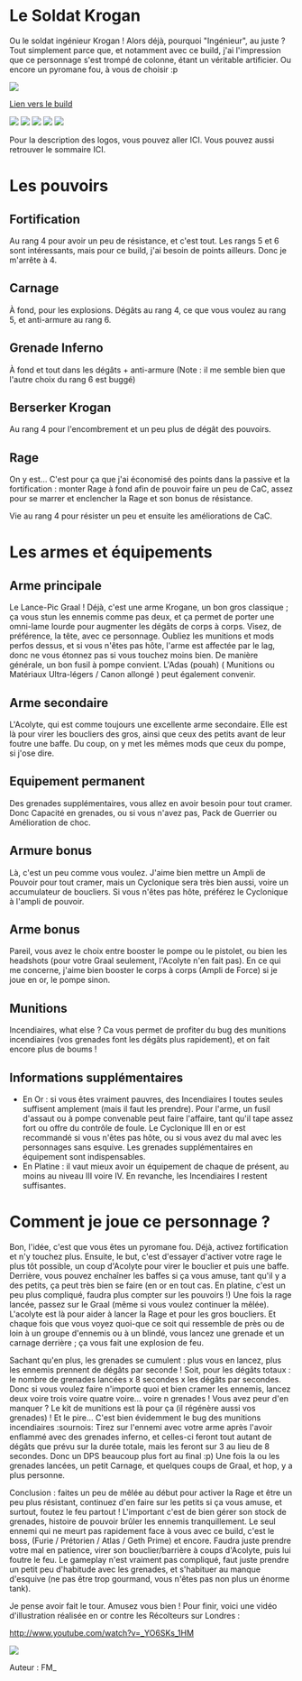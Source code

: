 Le Soldat Krogan
================

Ou le soldat ingénieur Krogan !
Alors déjà, pourquoi "Ingénieur", au juste ? Tout simplement parce que, et notamment avec ce build, j'ai l'impression que ce personnage s'est trompé de colonne, étant un véritable artificier. Ou encore un pyromane fou, à vous de choisir :p

<img src="http://i.imgur.com/jLANvi4.png" />

[Lien vers le build](http://kalence.drupalgardens.com/me3-builder#23!3702575!2301545!34O53364!4F05DH)


<img src="https://raw.githubusercontent.com/tst2005/me3/master/static/img/logo1-or-et-platine.png" />
<img src="https://raw.githubusercontent.com/tst2005/me3/master/static/img/logo2-3etoiles.png" />
<img src="https://raw.githubusercontent.com/tst2005/me3/master/static/img/logo3-jaune.png" />
<img src="https://raw.githubusercontent.com/tst2005/me3/master/static/img/logo4-2etoiles.png" />
<img src="https://raw.githubusercontent.com/tst2005/me3/master/static/img/logo5-2etoiles.png" />

Pour la description des logos, vous pouvez aller ICI. Vous pouvez aussi retrouver le sommaire ICI.

Les pouvoirs
============

## Fortification

Au rang 4 pour avoir un peu de résistance, et c'est tout. Les rangs 5 et 6 sont intéressants, mais pour ce build, j'ai besoin de points ailleurs. Donc je m'arrête à 4.

## Carnage

À fond, pour les explosions. Dégâts au rang 4, ce que vous voulez au rang 5, et anti-armure au rang 6.

## Grenade Inferno

À fond et tout dans les dégâts + anti-armure (Note : il me semble bien que l'autre choix du rang 6 est buggé)

## Berserker Krogan

Au rang 4 pour l'encombrement et un peu plus de dégât des pouvoirs.

## Rage

On y est... C'est pour ça que j'ai économisé des points dans la passive et la fortification : monter Rage à fond afin de pouvoir faire un peu de CaC, assez pour se marrer et enclencher la Rage et son bonus de résistance.

Vie au rang 4 pour résister un peu et ensuite les améliorations de CaC.


Les armes et équipements
========================

## Arme principale

Le Lance-Pic Graal ! Déjà, c'est une arme Krogane, un bon gros classique ; ça vous stun les ennemis comme pas deux, et ça permet de porter une omni-lame lourde pour augmenter les dégâts de corps à corps. Visez, de préférence, la tête, avec ce personnage. Oubliez les munitions et mods perfos dessus, et si vous n'êtes pas hôte, l'arme est affectée par le lag, donc ne vous étonnez pas si vous touchez moins bien.
De manière générale, un bon fusil à pompe convient. L'Adas (pouah) ( Munitions ou Matériaux Ultra-légers / Canon allongé ) peut également convenir.


## Arme secondaire

L'Acolyte, qui est comme toujours une excellente arme secondaire. Elle est là pour virer les boucliers des gros, ainsi que ceux des petits avant de leur foutre une baffe. Du coup, on y met les mêmes mods que ceux du pompe, si j'ose dire.


## Equipement permanent

Des grenades supplémentaires, vous allez en avoir besoin pour tout cramer. Donc Capacité en grenades, ou si vous n'avez pas, Pack de Guerrier ou Amélioration de choc.


## Armure bonus

Là, c'est un peu comme vous voulez. J'aime bien mettre un Ampli de Pouvoir pour tout cramer, mais un Cyclonique sera très bien aussi, voire un accumulateur de boucliers. Si vous n'êtes pas hôte, préférez le Cyclonique à l'ampli de pouvoir.


## Arme bonus

Pareil, vous avez le choix entre booster le pompe ou le pistolet, ou bien les headshots (pour votre Graal seulement, l'Acolyte n'en fait pas). En ce qui me concerne, j'aime bien booster le corps à corps (Ampli de Force) si je joue en or, le pompe sinon.


## Munitions

Incendiaires, what else ? Ca vous permet de profiter du bug des munitions incendiaires (vos grenades font les dégâts plus rapidement), et on fait encore plus de boums !

## Informations supplémentaires

 * En Or : si vous êtes vraiment pauvres, des Incendiaires I toutes seules suffisent amplement (mais il faut les prendre). Pour l'arme, un fusil d'assaut ou à pompe convenable peut faire l'affaire, tant qu'il tape assez fort ou offre du contrôle de foule. Le Cyclonique III en or est recommandé si vous n'êtes pas hôte, ou si vous avez du mal avec les personnages sans esquive. Les grenades supplémentaires en équipement sont indispensables.
 * En Platine : il vaut mieux avoir un équipement de chaque de présent, au moins au niveau III voire IV. En revanche, les Incendiaires I restent suffisantes.

Comment je joue ce personnage ?
===============================

Bon, l'idée, c'est que vous êtes un pyromane fou. Déjà, activez fortification et n'y touchez plus. Ensuite, le but, c'est d'essayer d'activer votre rage le plus tôt possible, un coup d'Acolyte pour virer le bouclier et puis une baffe. Derrière, vous pouvez enchaîner les baffes si ça vous amuse, tant qu'il y a des petits, ça peut très bien se faire (en or en tout cas. En platine, c'est un peu plus compliqué, faudra plus compter sur les pouvoirs !)
Une fois la rage lancée, passez sur le Graal (même si vous voulez continuer la mêlée). L'acolyte est là pour aider à lancer la Rage et pour les gros boucliers.
Et chaque fois que vous voyez quoi-que ce soit qui ressemble de près ou de loin à un groupe d'ennemis ou à un blindé, vous lancez une grenade et un carnage derrière ; ça vous fait une explosion de feu.

Sachant qu'en plus, les grenades se cumulent : plus vous en lancez, plus les ennemis prennent de dégâts par seconde ! Soit, pour les dégâts totaux : le nombre de grenades lancées x 8 secondes x les dégâts par secondes. Donc si vous voulez faire n'importe quoi et bien cramer les ennemis, lancez deux voire trois voire quatre voire... voire n grenades ! Vous avez peur d'en manquer ? Le kit de munitions est là pour ça (il régénère aussi vos grenades) !
Et le pire... C'est bien évidemment le bug des munitions incendiaires :sournois:
Tirez sur l'ennemi avec votre arme après l'avoir enflammé avec des grenades inferno, et celles-ci feront tout autant de dégâts que prévu sur la durée totale, mais les feront sur 3 au lieu de 8 secondes. Donc un DPS beaucoup plus fort au final :p)
Une fois la ou les grenades lancées, un petit Carnage, et quelques coups de Graal, et hop, y a plus personne.

Conclusion : faites un peu de mêlée au début pour activer la Rage et être un peu plus résistant, continuez d'en faire sur les petits si ça vous amuse, et surtout, foutez le feu partout !
L'important c'est de bien gérer son stock de grenades, histoire de pouvoir brûler les ennemis tranquillement.
Le seul ennemi qui ne meurt pas rapidement face à vous avec ce build, c'est le boss, (Furie / Prétorien / Atlas / Geth Prime) et encore. Faudra juste prendre votre mal en patience, virer son bouclier/barrière à coups d'Acolyte, puis lui foutre le feu.
Le gameplay n'est vraiment pas compliqué, faut juste prendre un petit peu d'habitude avec les grenades, et s'habituer au manque d'esquive (ne pas être trop gourmand, vous n'êtes pas non plus un énorme tank).

Je pense avoir fait le tour. Amusez vous bien ! Pour finir, voici une vidéo d'illustration réalisée en or contre les Récolteurs sur Londres :

http://www.youtube.com/watch?v=_YO6SKs_1HM

<img src="http://www.quickmeme.com/img/15/15bd8f1b3743e6f3d1a5f7ace3e68bb6e68e92128eb0aaccdb5c6c700d7b144a.jpg" />


Auteur : FM_


